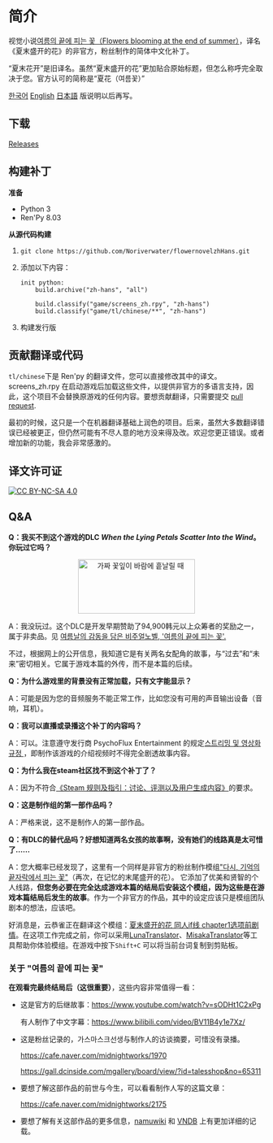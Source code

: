 # 简介

视觉小说[여름의 끝에 피는 꽃（Flowers blooming at the end of summer）](https://store.steampowered.com/app/1173010/)，译名《夏末盛开的花》的非官方，粉丝制作的简体中文化补丁。

“夏末花开”是旧译名。虽然“夏末盛开的花”更加贴合原始标题，但怎么称呼完全取决于您。官方认可的简称是“夏花（여름꽃）”

[한국어](https://github.com/Noriverwater/flowernovelzhHans/blob/main/README_ko.md) [English](https://github.com/Noriverwater/flowernovelzhHans/blob/main/README_en.md) [日本語](https://github.com/Noriverwater/flowernovelzhHans/blob/main/README_jp.md) 版说明以后再写。

## 下载

[Releases](https://github.com/Noriverwater/flowernovelzhHans/releases/tag/2.0)

## 构建补丁

**准备**

- Python 3
- Ren'Py 8.03

**从源代码构建**

1. `git clone https://github.com/Noriverwater/flowernovelzhHans.git`

2. 添加以下内容：
    ```
    init python:
        build.archive("zh-hans", "all")

        build.classify("game/screens_zh.rpy", "zh-hans")
        build.classify("game/tl/chinese/**", "zh-hans")
    ```

3. 构建发行版
## 贡献翻译或代码

`tl/chinese`下是 Ren'py 的翻译文件，您可以直接修改其中的译文。screens_zh.rpy 在启动游戏后加载这些文件，以提供非官方的多语言支持，因此，这个项目不会替换原游戏的任何内容。要想贡献翻译，只需要提交 [pull request](https://github.com/Noriverwater/flowernovelzhHans/pulls).

最初的时候，这只是一个在机器翻译基础上润色的项目。后来，虽然大多数翻译错误已经被更正，但仍然可能有不尽人意的地方没来得及改。欢迎您更正错误。或者增加新的功能，我会非常感激的。
## 译文许可证

[![CC BY-NC-SA 4.0][cc-by-nc-sa-image]][cc-by-nc-sa]



[cc-by-nc-sa]: http://creativecommons.org/licenses/by-nc-sa/4.0/

[cc-by-nc-sa-image]: https://licensebuttons.net/l/by-nc-sa/4.0/88x31.png

[cc-by-nc-sa-shield]: https://img.shields.io/badge/License-CC%20BY--NC--SA%204.0-lightgrey.svg

## Q&A

**Q：我买不到这个游戏的DLC *When the Lying Petals Scatter Into the Wind*。你玩过它吗？**

<p align="center"><img src= "https://cdn.cloudflare.steamstatic.com/steam/apps/1521480/header.jpg?t=1625836179" alt="가짜 꽃잎이 바람에 흩날릴 때" width="230" height="107" /></a></p>

A：我没玩过。这个DLC是开发早期赞助了94,900韩元以上众筹者的奖励之一，属于非卖品。见
[여름날의 감동을 담은 비주얼노벨, '여름의 끝에 피는 꽃'.](https://tumblbug.com/flowernovel/)

不过，根据网上的公开信息，我知道它是有关两名女配角的故事，与“过去”和“未来”密切相关。它属于游戏本篇的外传，而不是本篇的后续。

**Q：为什么游戏里的背景没有正常加载，只有文字能显示？**

A：可能是因为您的音频服务不能正常工作，比如您没有可用的声音输出设备（音响，耳机）。

**Q：我可以直播或录播这个补丁的内容吗？**

A：可以。注意遵守发行商 PsychoFlux Entertainment 的规定[스트리밍 및 영상화 규정
](http://www.psychoflux.com/video-policy/)，即制作该游戏的介绍视频时不得完全剧透故事内容。

**Q：为什么我在steam社区找不到这个补丁了？**

A：因为不符合[《Steam 规则及指引：讨论、评测以及用户生成内容》](https://help.steampowered.com/zh-cn/faqs/view/6862-8119-C23E-EA7B)的要求。

**Q：这是制作组的第一部作品吗？**

A：严格来说，这不是制作人的第一部作品。

**Q：有DLC的替代品吗？好想知道两名女孩的故事啊，没有她们的线路真是太可惜了……**

A：您大概率已经发现了，这里有一个同样是非官方的粉丝制作模组["다시, 기억의 끝자락에서 피는 꽃"](https://cafe.naver.com/midnightworks/2238)（再次，在记忆的末尾盛开的花）。
它添加了优美和贤智的个人线路，**但您务必要在完全达成游戏本篇的结局后安装这个模组，因为这些是在游戏本篇结局后发生的故事**。作为一个非官方的作品，其中的设定应该只是模组团队剧本的想法，应该吧。

好消息是，云恭雀正在翻译这个模组：[夏末盛开的花 同人if线 chapter1选项前剧情](https://www.bilibili.com/video/BV17g4y1W7Er/)。在这项工作完成之前，你可以采用[LunaTranslator](https://github.com/HIllya51/LunaTranslator)、[MisakaTranslator](
https://github.com/hanmin0822/MisakaTranslator)等工具帮助你体验模组。在游戏中按下`Shift+C` 可以将当前台词复制到剪贴板。

### 关于 "여름의 끝에 피는 꽃"

**在观看完最终结局后（这很重要）**，这些内容非常值得一看：

- 这是官方的后继故事：https://www.youtube.com/watch?v=sODHt1C2xPg

    有人制作了中文字幕：https://www.bilibili.com/video/BV11B4y1e7Xz/


- 这是粉丝记录的，가스마스크선생与制作人的访谈摘要，可惜没有录播。

    https://cafe.naver.com/midnightworks/1970

    https://gall.dcinside.com/mgallery/board/view/?id=talesshop&no=65311


- 要想了解这部作品的前世与今生，可以看看制作人写的这篇文章：

    https://cafe.naver.com/midnightworks/2175


- 要想了解有关这部作品的更多信息，[namuwiki](https://namu.wiki/w/%EC%97%AC%EB%A6%84%EC%9D%98%20%EB%81%9D%EC%97%90%20%ED%94%BC%EB%8A%94%20%EA%BD%83) 和 [VNDB](https://vndb.org/v30340) 上有更加详细的记载。










